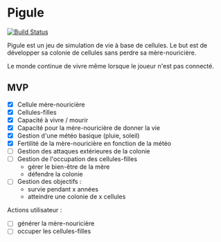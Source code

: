 # Pigule

[![Build Status](https://travis-ci.org/marienfressinaud/pigule.svg?branch=master)](https://travis-ci.org/marienfressinaud/pigule)

Pigule est un jeu de simulation de vie à base de cellules. Le but est de développer
sa colonie de cellules sans perdre sa mère-nouricière.

Le monde continue de vivre même lorsque le joueur n'est pas connecté.

## MVP

- [x] Cellule mère-nouricière
- [x] Cellules-filles
- [x] Capacité à vivre / mourir
- [x] Capacité pour la mère-nouricière de donner la vie
- [x] Gestion d'une météo basique (pluie, soleil)
- [x] Fertilité de la mère-nouricière en fonction de la météo
- [ ] Gestion des attaques extérieures de la colonie
- [ ] Gestion de l'occupation des cellules-filles
  - gérer le bien-être de la mère
  - défendre la colonie
- [ ] Gestion des objectifs :
  - survie pendant x années
  - atteindre une colonie de x cellules

Actions utilisateur :

- [ ] générer la mère-nouricière
- [ ] occuper les cellules-filles
